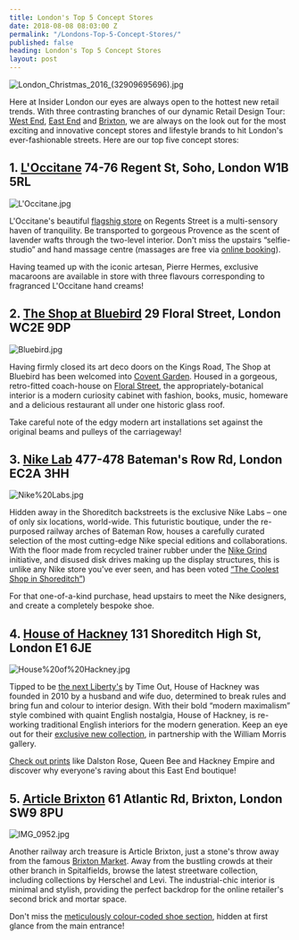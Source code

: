 ```yaml
---
title: London's Top 5 Concept Stores
date: 2018-08-08 08:03:00 Z
permalink: "/Londons-Top-5-Concept-Stores/"
published: false
heading: London's Top 5 Concept Stores
layout: post
---
```


![London_Christmas_2016_(32909695696).jpg](/uploads/London_Christmas_2016_(32909695696).jpg)

Here at Insider London our eyes are always open to the hottest new retail trends. With three contrasting branches of our dynamic Retail Design Tour: [West End](/tours/retail-design/), [East End](/tours/east-end-retail-design-tour/) and [Brixton](/tours/brixton-retail-design-tour/), we are always on the look out for the most exciting and innovative concept stores and lifestyle brands to hit London's ever-fashionable streets. Here are our top five concept stores: 

 

## 1. [L'Occitane](https://uk.loccitane.com/regent-street-flagship-store,83,1,89566,1089304.htm) 74-76 Regent St, Soho, London W1B 5RL  

![L'Occitane.jpg](/uploads/L'Occitane.jpg)

 

 

L'Occitane's beautiful [flagshig store](https://uk.loccitane.com/regent-street-flagship-store,83,1,89566,1089304.htm) on Regents Street is a multi-sensory haven of tranquility. Be transported to gorgeous Provence as the scent of lavender wafts through the two-level interior. Don't miss the upstairs “selfie-studio” and hand massage centre (massages are free via [online booking](https://bookings.qudini.com/booking-widget/storebooker/HJ831G9NRT5/2862/product/41152)).  

 

Having teamed up with the iconic artesan, Pierre Hermes, exclusive macaroons are available in store with three flavours corresponding to fragranced L'Occitane hand creams! 

 

 

 

 

 

## 2. [The Shop at Bluebird](https://theshopatbluebird.com) 29 Floral Street, London WC2E 9DP  

![Bluebird.jpg](/uploads/Bluebird.jpg)

 

Having firmly closed its art deco doors on the Kings Road,  The Shop at Bluebird has been welcomed into [Covent Garden](https://www.drapersonline.com/news/first-look-the-shop-at-bluebird-opens-in-covent-garden/7030373.article). Housed in a gorgeous, retro-fitted coach-house on [Floral Street](https://theshopatbluebird.com/floral-street/), the appropriately-botanical interior is a modern curiosity cabinet with fashion, books, music, homeware and a delicious restaurant all under one historic glass roof.  

 

Take careful note of the edgy modern art installations set against the original beams and pulleys of the carriageway! 

 

 

 

 

 

 

 

## 3. [Nike Lab](https://www.nike.com/gb/en_gb/c/nikelab) 477-478 Bateman's Row Rd, London EC2A 3HH  

![Nike%20Labs.jpg](/uploads/Nike%20Labs.jpg)

 
Hidden away in the Shoreditch backstreets is the exclusive Nike Labs – one of only six locations, world-wide. This futuristic boutique, under the re-purposed railway arches of Bateman Row, houses a carefully curated selection of the most cutting-edge Nike special editions and collaborations. With the floor made from recycled trainer rubber under the [Nike Grind](https://www.nike.com/gb/en_gb/c/innovation/grind) initiative, and disused disk drives making up the display structures, this is unlike any Nike store you've ever seen, and has been voted [“The Coolest Shop in Shoreditch”](https://www.gq-magazine.co.uk/article/nike-lab-shoreditch-opening)) 

 

For that one-of-a-kind purchase, head upstairs to meet the Nike designers, and create a completely bespoke shoe. 

 

 

 

 

 

 

## 4. [House of Hackney](https://www.houseofhackney.com/) 131 Shoreditch High St, London E1 6JE 

![House%20of%20Hackney.jpg](/uploads/House%20of%20Hackney.jpg)

 

 
Tipped to be [the next Liberty's](https://www.timeout.com/london/shopping/house-of-hackney-1) by Time Out, House of Hackney was founded in 2010 by a husband and wife duo, determined to break rules and bring fun and colour to interior design. With their bold “modern maximalism” style combined with quaint English nostalgia, House of Hackney, is re-working traditional English interiors for the modern generation. Keep an eye out for their [exclusive new collection](https://www.houseofhackney.com/william-morris/coming-soon), in partnership with the William Morris gallery.

 

[Check out prints](https://www.houseofhackney.com/wallpaper.html) like Dalston Rose, Queen Bee and Hackney Empire and discover why everyone's raving about this East End boutique! 

 

 

 

 

 

## 5. [Article Brixton](https://www.urbanexcess.com/pages/stores) 61 Atlantic Rd, Brixton, London SW9 8PU

![IMG_0952.jpg](/uploads/IMG_0952.jpg)

 

 

Another railway arch treasure is Article Brixton, just a stone's throw away from the famous [Brixton Market](https://www.insider-london.co.uk/tours/brixton-retail-design-tour/). Away from the bustling crowds at their other branch in Spitalfields, browse the latest streetware collection, including collections by Herschel and Levi. The industrial-chic interior is minimal and stylish, providing the perfect backdrop for the online retailer's second brick and mortar space. 

 

Don't miss the [meticulously colour-coded shoe section](https://www.timeout.com/london/shopping/article-brixton), hidden at first glance from the main entrance! 

 

 

 

 

 